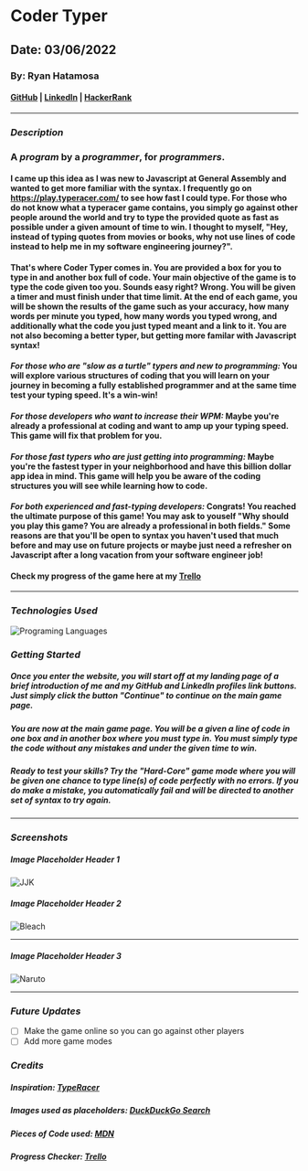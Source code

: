 # Coder Typer

## Date: 03/06/2022

### By: Ryan Hatamosa

#### [GitHub](https://github.com/PinoyColada) | [LinkedIn](https://www.linkedin.com/in/ryan-hatamosa-ab9989156/) | [HackerRank](https://www.hackerrank.com/pinoydol_colada)
***

### ***Description***
### A ___program___ by a ___programmer___, for ___programmers___.
#### I came up this idea as I was new to Javascript at General Assembly and wanted to get more familiar with the syntax. I frequently go on https://play.typeracer.com/ to see how fast I could type. For those who do not know what a typeracer game contains, you simply go against other people around the world and try to type the provided quote as fast as possible under a given amount of time to win. I thought to myself, "Hey, instead of typing quotes from movies or books, why not use lines of code instead to help me in my software engineering journey?".
#### That's where Coder Typer comes in. You are provided a box for you to type in and another box full of code. Your main objective of the game is to type the code given too you. Sounds easy right? Wrong. You will be given a timer and must finish under that time limit. At the end of each game, you will be shown the results of the game such as your accuracy, how many words per minute you typed, how many words you typed wrong, and additionally what the code you just typed meant and a link to it. You are not also becoming a better typer, but getting more familar with Javascript syntax!
#### ***For those who are "slow as a turtle" typers and new to programming:*** You will explore various structures of coding that you will learn on your journey in becoming a fully established programmer and at the same time test your typing speed. It's a win-win!
#### ***For those developers who want to increase their WPM:*** Maybe you're already a professional at coding and want to amp up your typing speed. This game will fix that problem for you.
#### ***For those fast typers who are just getting into programming:*** Maybe you're the fastest typer in your neighborhood and have this billion dollar app idea in mind. This game will help you be aware of the coding structures you will see while learning how to code.
#### ***For both experienced and fast-typing developers:*** Congrats! You reached the ultimate purpose of this game! You may ask to youself "Why should you play this game? You are already a professional in both fields." Some reasons are that you'll be open to syntax you haven't used that much before and may use on future projects or maybe just need a refresher on Javascript after a long vacation from your software engineer job!
#### Check my progress of the game here at my [Trello](https://trello.com/b/f3drJQFz/code-typing-game)
***

### ***Technologies Used***

![Programing Languages](https://fiverr-res.cloudinary.com/images/t_main1,q_auto,f_auto,q_auto,f_auto/gigs/103827197/original/cb380c47fe8c75aff569b6afd91769850805b20a/help-you-with-your-html-css-javascript-projects.png)


### ***Getting Started***

##### Once you enter the website, you will start off at my landing page of a brief introduction of me and my GitHub and LinkedIn profiles link buttons. Just simply click the button "Continue" to continue on the main game page.
##### You are now at the main game page. You will be a given a line of code in one box and in another box where you must type in. You must simply type the code without any mistakes and under the given time to win.
##### Ready to test your skills? Try the "Hard-Core" game mode where you will be given one chance to type line(s) of code perfectly with no errors. If you do make a mistake, you automatically fail and will be directed to another set of syntax to try again.
***

### ***Screenshots***

##### ___Image Placeholder Header 1___
![JJK](https://external-content.duckduckgo.com/iu/?u=https%3A%2F%2Fsomoskudasai.com%2Fwp-content%2Fuploads%2F2020%2F08%2Fjujutsu.jpg&f=1&nofb=1)

##### ___Image Placeholder Header 2___
![Bleach](https://external-content.duckduckgo.com/iu/?u=https%3A%2F%2Fmangathrill.com%2Fwp-content%2Fuploads%2F2019%2F11%2Fich.png&f=1&nofb=1)
***

##### ___Image Placeholder Header 3___
![Naruto](https://external-content.duckduckgo.com/iu/?u=https%3A%2F%2Fstatic3.cbrimages.com%2Fwordpress%2Fwp-content%2Fuploads%2F2020%2F01%2FNaruto.jpg&f=1&nofb=1)
***

### ***Future Updates***
- [ ] Make the game online so you can go against other players
- [ ] Add more game modes

### ***Credits***

##### Inspiration: [TypeRacer](https://play.typeracer.com/)

##### Images used as placeholders: [DuckDuckGo Search](http://www.duckduckgo.com)

##### Pieces of Code used: [MDN](https://developer.mozilla.org/en-US/)

##### Progress Checker: [Trello](https://trello.com/en-US)

